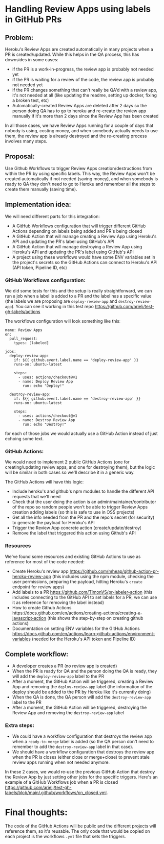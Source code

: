 # Handling Review Apps using labels in GitHub PRs

## Problem:

Heroku's Review Apps are created automatically in many projects when a PR is created/updated. While this helps in the QA process, this has downsides in some cases:

- if the PR is a work-in-progress, the review app is probably not needed yet
- if the PR is waiting for a review of the code, the review app is probably not needed yet
- if the PR changes something that can't really be QA'd with a review app, it's not needed at all (like updating the readme, setting up docker, fixing a broken test, etc)
- Automatically-created Review Apps are deleted after 2 days so the person doing QA has to go to heroku and re-create the review app manually if it's more than 2 days since the Review App has been created

In all those cases, we have Review Apps running for a couple of days that nobody is using, costing money, and when somebody actually needs to use them, the review app is already destroyed and the re-creating process involves many steps.

## Proposal:

Use Github Workflows to trigger Review Apps creation/destructions from within the PR by using specific labels. This way, the Review Apps won't be created automatically if not needed (saving money), and when somebody is ready to QA they don't need to go to Heroku and remember all the steps to create them manually (saving time).

## Implementation idea:

We will need different parts for this integration:

- A GitHub Workflows configuration that will trigger different GitHub Actions depending on labels being added and PR's being closed
- A GitHub Action that will manage creating a Review App using Heroku's API and updating the PR's label using GitHub's API
- A GitHub Action that will manage destroying a Review App using Heroku's API and updating the PR's label using GitHub's API
- A project using these workflows would have some ENV variables set in the project's secrets so the GitHub Actions can connect to Heroku's API (API token, Pipeline ID, etc)

### GitHub Workflows configuration:

We did some tests for this and the setup is really straightforward, we can run a job when a label is added to a PR and the label has a specific value (the labels we are proposing are `deploy-review-app` and `destroy-review-app`). You can see it working in this test repo https://github.com/arielj/test-gh-labels/actions

The workflows configuration will look something like this:

```
name: Review Apps
on:
  pull_request:
    types: [labeled]

jobs:
  deploy-review-app:
    if: ${{ github.event.label.name == 'deploy-review-app' }}
    runs-on: ubuntu-latest

    steps:
      - uses: actions/checkout@v1
      - name: Deploy Review App
        run: echo "Deploy!"

  destroy-review-app:
    if: ${{ github.event.label.name == 'destroy-review-app' }}
    runs-on: ubuntu-latest

    steps:
      - uses: actions/checkout@v1
      - name: Destroy Review App
        run: echo "Destroy!"
```

for each of those jobs we would actually use a GitHub Action instead of just echoing some text.

### GitHub Actions:

We would need to implement 2 public GitHub Actions (one for creating/updating review apps, and one for destroying them), but the logic will be similar in both cases so we'll describe it in a generic way.

The GitHub Actions will have this logic:

- Include heroku's and github's npm modules to handle the different API requests that we'll need
- Check that the user doing the action is an admin/maintainer/contributor of the repo so random people won't be able to trigger Review Apps creation adding labels (so this is safe to use in OSS projects)
- Get all the info needed from the PR and the repo's secret (for security) to generate the payload for Heroku's API
- Trigger the Review App concrete action (create/update/destroy)
- Remove the label that triggered this action using Github's API

### Resources

We've found some resources and existing GitHub Actions to use as reference for most of the code needed:

- Create Heroku's review app https://github.com/mheap/github-action-pr-heroku-review-app (this includes using the npm module, checking the user permissions, preparing the payload, hitting Heroku's `create` endpoint for review apps)
- Add labels to a PR https://github.com/TimonVS/pr-labeler-action (this includes connecting to the GitHub API to set labels for a PR, we can use it as reference for removing the label instead)
- How to create Github Actions https://docs.github.com/en/actions/creating-actions/creating-a-javascript-action (this shows the step-by-step on creating github actions)
- Documentation on setting ENV variables for the GitHub Actions https://docs.github.com/en/actions/learn-github-actions/environment-variables (needed for the Heroku's API token and Pipeline ID)

## Complete workflow:

- A developer creates a PR (no review app is created)
- When the PR is ready for QA and the person doing the QA is ready, they will add the `deploy-review-app` label to the PR
- After a moment, the GitHub Action will be triggered, creating a Review App and removing the `deploy-review-app` label (the information of the deploy should be added to the PR by Heroku like it's currently doing)
- When the QA is done, the QA person will add the `destroy-review-app` label to the PR
- After a moment, the GitHub Action will be triggered, destroying the Review App and removing the `destroy-review-app` label

### Extra steps:

- We could have a workflow configuration that destroys the review app when a `ready-to-merge` label is added (so the QA person don't need to remember to add the `destroy-review-app` label in that case).
- We should have a workflow configuration that destroys the review app when the PR is closes (either close or merge+close) to prevent stale review apps running when not needed anymore.

In these 2 cases, we would re-use the previous GitHub Action that destroy the Review App by just setting other jobs for the specific triggers. Here's an example of a GitHub Workflows job when a PR is closed https://github.com/arielj/test-gh-labels/blob/main/.github/workflows/on_closed.yml.

# Final thoughts:

The code of the GitHub Actions will be public and the different projects will reference them, so it's reusable. The only code that would be copied on each project is the workflows `.yml` file that sets the triggers.
